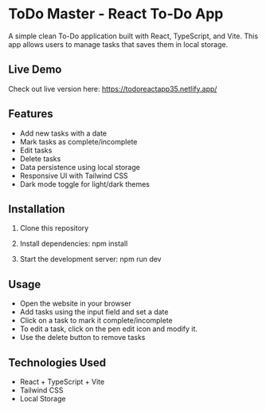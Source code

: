 # ToDo Master - React To-Do App

A simple clean To-Do application built with React, TypeScript, and Vite. This app allows users to manage tasks that saves them in local storage.

## Live Demo

Check out live version here:
https://todoreactapp35.netlify.app/

## Features

- Add new tasks with a date
- Mark tasks as complete/incomplete
- Edit tasks
- Delete tasks
- Data persistence using local storage
- Responsive UI with Tailwind CSS
- Dark mode toggle for light/dark themes

## Installation

1. Clone this repository

2. Install dependencies:
   npm install

3. Start the development server:
   npm run dev

## Usage

- Open the website in your browser
- Add tasks using the input field and set a date
- Click on a task to mark it complete/incomplete
- To edit a task, click on the pen edit icon and modify it.
- Use the delete button to remove tasks

## Technologies Used

- React + TypeScript + Vite
- Tailwind CSS
- Local Storage
